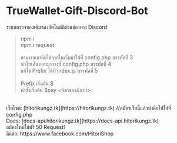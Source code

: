 # TrueWallet-Gift-Discord-Bot
ระบบตรวจซองเติมซองอัตโนมัติผ่านช่องทาง Discord
<br>
> npm i<br>
> npm i request<br>
> <br>
> สามารถเอาคีย์ได้จากในเว็บมาใส่ที่ config.php บรรทัดที่ 3<br>
> นำโทเค็นบอทมาวางที่ config.php บรรทัดที่ 4<br>
> แก้ไข Prefix ได้ที่ index.js บรรทัดที่ 5<br>
> <br>
> Prefix เริ่มต้น $<br>
> คำสั่งเริ่มต้น $pay <ลิงก์ซองอังเปา><br>

<br>
เว็บไซต์: [hitorikungz.tk](https://hitorikungz.tk) //สมัครเว็บนี้แล้วนำคียไปใส่ที่ config.php
<br>
Docs: [docs-api.hitorikungz.tk](https://docs-api.hitorikungz.tk)
<br>
สมัครใหม่ใช้ฟรี 50 Request!
<br>
ติดต่อ: https://www.facebook.com/HitoriShop
